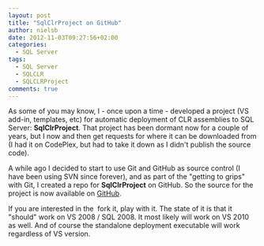 ```yaml
---
layout: post
title: "SqlClrProject on GitHub"
author: nielsb
date: 2012-11-03T09:27:56+02:00
categories:
  - SQL Server
tags:
  - SQL Server
  - SQLCLR
  - SQLCLRProject
comments: true
---
```


As some of you may know, I - once upon a time - developed a project (VS add-in, templates, etc) for automatic deployment of CLR assemblies to SQL Server: **SqlClrProject**. That project has been dormant now for a couple of years, but I now and then get requests for where it can be downloaded from (I had it on CodePlex, but had to take it down as I didn't publish the source code).

<!--more-->

A while ago I decided to start to use Git and GitHub as source control (I have been using SVN since forever), and as part of the "getting to grips" with Git, I created a repo for **SqlClrProject** on GitHub. So the source for the project is now available on [GitHub][1].

If you are interested in the  fork it, play with it. The state of it is that it "should" work on VS 2008 / SQL 2008. It most likely will work on VS 2010 as well. And of course the standalone deployment executable will work regardless of VS version.


 [1]: https://github.com/nberglund/sqlclrproject
